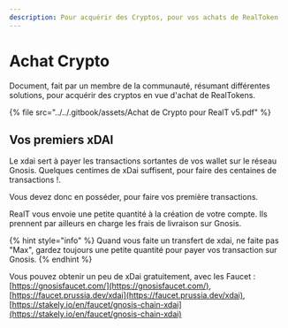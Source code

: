```yaml
---
description: Pour acquérir des Cryptos, pour vos achats de RealToken
---
```


# Achat Crypto

Document, fait par un membre de la communauté, résumant différentes solutions, pour acquérir des cryptos en vue d'achat de RealTokens.

{% file src="../../.gitbook/assets/Achat de Crypto pour RealT v5.pdf" %}

## Vos premiers xDAI

Le xdai sert à payer les transactions sortantes de vos wallet sur le réseau Gnosis. Quelques centimes de xDai suffisent, pour faire des centaines de transactions !.

Vous devez donc en posséder, pour faire vos première transactions.

RealT vous envoie une petite quantité à la création de votre compte. Ils prennent par ailleurs en charge les frais de livraison sur Gnosis.

{% hint style="info" %}
Quand vous faite un transfert de xdai, ne faite pas "Max", gardez toujours une petite quantité pour payer vos transaction sur Gnosis.
{% endhint %}

Vous pouvez obtenir un peu de xDai gratuitement, avec les Faucet : [https://gnosisfaucet.com/](https://gnosisfaucet.com/), [https://faucet.prussia.dev/xdai](https://faucet.prussia.dev/xdai), [https://stakely.io/en/faucet/gnosis-chain-xdai](https://stakely.io/en/faucet/gnosis-chain-xdai)
